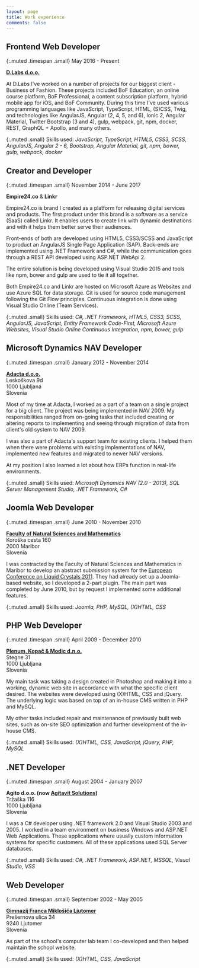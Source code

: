 ```yaml
---
layout: page
title: Work experience
comments: false
---
```


## Frontend Web Developer

{:.muted .timespan .small}
May 2016 - Present

**[D.Labs d.o.o.][dlabs]**

At D.Labs I've worked on a number of projects for our biggest client - Business of Fashion. These projects included BoF Education, an online course platform, BoF Professional, a content subscription platform, hybrid mobile app for iOS, and BoF Community. During this time I've used various programming languages like JavaScript, TypeScript, HTML, (S)CSS, Twig, and technologies like AngularJS, Angular (2, 4, 5, and 6), Ionic 2, Angular Material, Twitter Bootstrap (3 and 4), gulp, webpack, git, npm, docker, REST, GraphQL + Apollo, and many others.

{:.muted .small}
Skills used: _JavaScript, TypeScript, HTML5, CSS3, SCSS, AngularJS, Angular 2 - 6, Bootstrap, Angular Material, git, npm, bower, gulp, webpack, docker_

## Creator and Developer

{:.muted .timespan .small}
November 2014 - June 2017

**Empire24.co** & **Linkr**

Empire24.co is brand I created as a platform for releasing digital services and products. The first product under this brand is a software as a service (SaaS) called Linkr. It enables users to create link with dynamic destinations and with it helps them better serve their audiences.

Front-ends of both are developed using HTML5, CSS3/SCSS and JavaScript to product an AngularJS Single Page Application (SAP). Back-ends are implemented using .NET Framework and C#, while the communication goes through a REST API developed using ASP.NET WebApi 2.

The entire solution is being developed using Visual Studio 2015 and tools like npm, bower and gulp are used to tie it all together.

Both Empire24.co and Linkr are hosted on Microsoft Azure as Websites and use Azure SQL for data storage. Git is used for source code management following the Git Flow principles. Continuous integration is done using Visual Studio Online (Team Services).

{:.muted .small}
Skills used: _C#, .NET Framework, HTML5, CSS3, SCSS, AngularJS, JavaScript, Entity Framework Code-First, Microsoft Azure Websites, Visual Studio Online Continuous Integration, npm, bower, gulp_

## Microsoft Dynamics NAV Developer

{:.muted .timespan .small}
January 2012 - November 2014

**[Adacta d.o.o.][adacta]** <br />
Leskoškova 9d <br />
1000 Ljubljana <br />
Slovenia

Most of my time at Adacta, I worked as a part of a team on a single project for a big client. The project was being implemented in NAV 2009. My responsibilities ranged from on-going tasks that included creating or altering reports to implementing and seeing through migration of data from client's old system to NAV 2009.

I was also a part of Adacta's support team for existing clients. I helped them when there were problems with existing implementations of NAV, implemented new features and migrated to newer NAV versions.

At my position I also learned a lot about how ERPs function in real-life environments.

{:.muted .small}
Skills used: _Microsoft Dynamics NAV (2.0 - 2013), SQL Server Management Studio, .NET Framework, C#_

## Joomla Web Developer

{:.muted .timespan .small}
June 2010 - November 2010

**[Faculty of Natural Sciences and Mathematics][fnm]** <br />
Koroška cesta 160 <br />
2000 Maribor <br />
Slovenia

I was contracted by the Faculty of Natural Sciences and Mathematics in Maribor to develop an abstract submission system for the [European Conference on Liquid Crystals 2011][eclc2011]. They had already set up a Joomla-based website, so I developed a 2-part plugin. The main part was completed by June 2010, but by request I implemented some additional features.

{:.muted .small}
Skills used: _Joomla, PHP, MySQL, (X)HTML, CSS_

## PHP Web Developer

{:.muted .timespan .small}
April 2009 - December 2010

**[Plenum, Kopač & Modic d.n.o.][plenum]** <br />
Stegne 31 <br />
1000 Ljubljana <br />
Slovenia

My main task was taking a design created in Photoshop and making it into a working, dynamic web site in accordance with what the specific client desired. The websites were developed using (X)HTML, CSS and jQuery. The underlying logic was based on top of an in-house CMS written in PHP and MySQL.

My other tasks included repair and maintenance of previously built web sites, such as on-site SEO optimization and further development of the in-house CMS.

{:.muted .small}
Skills used: _(X)HTML, CSS, JavaScript, jQuery, PHP, MySQL_

## .NET Developer

{:.muted .timespan .small}
August 2004 - January 2007

**Agito d.o.o. (now [Agitavit Solutions][agitavit])** <br />
Tržaška 116 <br />
1000 Ljubljana <br />
Slovenia

I was a C# developer using .NET framework 2.0 and Visual Studio 2003 and 2005. I worked in a team environment on business Windows and ASP.NET Web Applications. These applications where usually custom information systems for specific customers. All of these applications used SQL Server databases.

{:.muted .small}
Skills used: _C#, .NET Framework, ASP.NET, MSSQL, Visual Studio, VSS_

## Web Developer

{:.muted .timespan .small}
September 2002 - May 2005

**[Gimnazij Franca Miklošiča Ljutomer][gfml]** <br />
Prešernova ulica 34 <br />
9240 Ljutomer <br />
Slovenia

As part of the school's computer lab team I co-developed and then helped maintain the school website.

{:.muted .small}
Skills used: _(X)HTML, CSS, JavaScript_

[dlabs]: https://dlabs.si
[empire24]: https://empire24.co
[linkr]: https://lnkr.co
[adacta]: https://www.adacta.si/
[fnm]: http://www.fnm.uni-mb.si/
[eclc2011]: http://eclc2011.fnm.uni-mb.si/
[plenum]: https://www.plenum.si/
[agitavit]: https://www.agitavit.com/
[gfml]: https://www.gfml.si/
